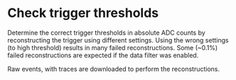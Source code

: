 # Check trigger thresholds

Determine the correct trigger thresholds in absolute ADC counts by
reconstructing the trigger using different settings. Using the wrong
settings (to high threshold) results in many failed reconstructions.
Some (~0.1%) failed reconstructions are expected if the data filter was
enabled.

Raw events, with traces are downloaded to perform the reconstructions.
